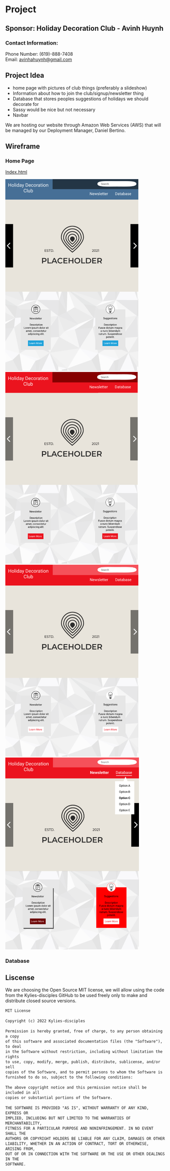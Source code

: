 # Project
## Sponsor: Holiday Decoration Club - Avinh Huynh
### Contact Information: 
Phone Number: (619)-888-7408 <br> Email: avinhahuynh@gmail.com

## Project Idea
* home page with pictures of club things (preferably a slideshow)
* Information about how to join the club/signup/newsletter thing
* Database that stores peoples suggestions of holidays we should decorate for
* Sassy would be nice but not necessary
* Navbar

We are hosting our website through Amazon Web Services (AWS) that will be managed by our Deployment Manager, Daniel Bertino.

## Wireframe
### Home Page

[Index.html](https://kar722.github.io/kylies-disciples/webdesign)

<p float="left">
  <img src="wireframe.png" height="600px;">
  <img src="wireframeA.png" height="600px;"> 
  <img src="wireframeB.png" height="600px;">
  <img src="wireframefunctions.png" height="600px;">
</p>

### Database

## Liscense
We are choosing the Open Source MIT license, we will allow using the code from the Kylies-disciples GitHub to be used freely only to make and distribute closed source versions.
```
MIT License

Copyright (c) 2022 Kylies-disciples

Permission is hereby granted, free of charge, to any person obtaining a copy
of this software and associated documentation files (the "Software"), to deal
in the Software without restriction, including without limitation the rights
to use, copy, modify, merge, publish, distribute, sublicense, and/or sell
copies of the Software, and to permit persons to whom the Software is
furnished to do so, subject to the following conditions:

The above copyright notice and this permission notice shall be included in all
copies or substantial portions of the Software.

THE SOFTWARE IS PROVIDED "AS IS", WITHOUT WARRANTY OF ANY KIND, EXPRESS OR
IMPLIED, INCLUDING BUT NOT LIMITED TO THE WARRANTIES OF MERCHANTABILITY,
FITNESS FOR A PARTICULAR PURPOSE AND NONINFRINGEMENT. IN NO EVENT SHALL THE
AUTHORS OR COPYRIGHT HOLDERS BE LIABLE FOR ANY CLAIM, DAMAGES OR OTHER
LIABILITY, WHETHER IN AN ACTION OF CONTRACT, TORT OR OTHERWISE, ARISING FROM,
OUT OF OR IN CONNECTION WITH THE SOFTWARE OR THE USE OR OTHER DEALINGS IN THE
SOFTWARE.
```
